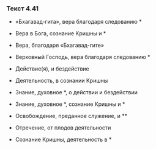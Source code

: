 ### Текст 4.41

- «Бхагавад-гита», вера благодаря следованию *

- Вера в Бога, сознание Кришны и *

- Вера, благодаря «Бхагавад-гите»

- Верховный Господь, вера благодаря следованию *

- Действие(я), и бездействие

- Деятельность, в сознании Кришны

- Знание, духовное *, о действии и бездействии

- Знание, духовное *, сознание Кришны и *

- Освобождение, преданное служение, и **

- Отречение, от плодов деятельности

- Сознание Кришны, деятельность в *
	
